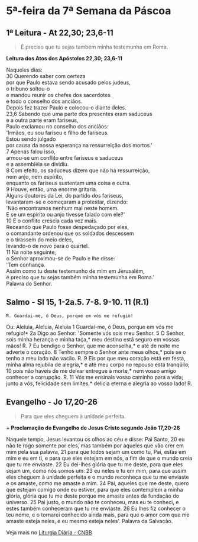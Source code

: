 # 5ª-feira da 7ª Semana da Páscoa

## 1ª Leitura - At 22,30; 23,6-11

> É preciso que tu sejas também minha testemunha em Roma.

**Leitura dos Atos dos Apóstolos 22,30; 23,6-11**

Naqueles dias:    
30 Querendo saber com certeza   
 por que Paulo estava sendo acusado pelos judeus,   
 o tribuno soltou-o    
 e mandou reunir os chefes dos sacerdotes   
 e todo o conselho dos anciãos.   
 Depois fez trazer Paulo e colocou-o diante deles.    
23,6 Sabendo que uma parte dos presentes eram saduceus   
 e a outra parte eram fariseus,   
 Paulo exclamou no conselho dos anciãos:   
 'Irmãos, eu sou fariseu e filho de fariseus.   
 Estou sendo julgado   
 por causa da nossa esperança na ressurreição dos mortos.'    
7 Apenas falou isso,   
 armou-se um conflito entre fariseus e saduceus   
 e a assembléia se dividiu.    
8 Com efeito, os saduceus dizem que não há ressurreição,   
 nem anjo, nem espírito,   
 enquanto os fariseus sustentam uma coisa e outra.    
9 Houve, então, uma enorme gritaria.   
 Alguns doutores da Lei, do partido dos fariseus,   
 levantaram-se e começaram a protestar, dizendo:   
 'Não encontramos nenhum mal neste homem.   
 E se um espírito ou anjo tivesse falado com ele?'    
10 E o conflito crescia cada vez mais.   
 Receando que Paulo fosse despedaçado por eles,   
 o comandante ordenou que os soldados descessem   
 e o tirassem do meio deles,   
 levando-o de novo para o quartel.    
11 Na noite seguinte,   
 o Senhor aproximou-se de Paulo e lhe disse:   
 'Tem confiança.   
 Assim como tu deste testemunho de mim em Jerusalém,   
 é preciso que tu sejas também minha testemunha em Roma.'   
 Palavra do Senhor.

## Salmo - Sl 15, 1-2a.5. 7-8. 9-10. 11 (R.1)

`R. Guardai-me, ó Deus, porque em vós me refugio!`

Ou: Aleluia, Aleluia, Aleluia  1 Guardai-me, ó Deus, porque em vós me refugio!*    2a Digo ao Senhor: 'Somente vós sois meu Senhor.    5 Ó Senhor, sois minha herança e minha taça,*     meu destino está seguro em vossas mãos! R.    7 Eu bendigo o Senhor, que me aconselha,*     e até de noite me adverte o coração.    8 Tenho sempre o Senhor ante meus olhos,*     pois se o tenho a meu lado não vacilo. R.    9 Eis por que meu coração está em festa,     minha alma rejubila de alegria,*     e até meu corpo no repouso está tranqüilo;    10 pois não haveis de me deixar entregue à morte,*     nem vosso amigo conhecer a corrupção.  R.    11 Vós me ensinais vosso caminho para a vida;      junto a vós, felicidade sem limites,*     delícia eterna e alegria ao vosso lado! R.

## Evangelho - Jo 17,20-26

> Para que eles cheguem à unidade perfeita.

**+ Proclamação do Evangelho de Jesus Cristo segundo João 17,20-26**

Naquele tempo, Jesus levantou os olhos ao céu e disse: 
 Pai Santo, 
20 eu não te rogo somente por eles, 
 mas também por aqueles 
 que vão crer em mim pela sua palavra, 
21 para que todos sejam um 
 como tu, Pai, estás em mim e eu em ti, 
 e para que eles estejam em nós, 
 a fim de que o mundo creia que tu me enviaste. 
22 Eu dei-lhes glória que tu me deste, 
 para que eles sejam um, como nós somos um: 
23 eu neles e tu em mim, 
 para que assim eles cheguem à unidade perfeita 
 e o mundo reconheça que tu me enviaste 
 e os amaste, como me amaste a mim. 
24 Pai, aqueles que me deste, 
 quero que estejam comigo onde eu estiver, 
 para que eles contemplem a minha glória, 
 glória que tu me deste 
 porque me amaste antes da fundação do universo. 
25 Pai justo, o mundo não te conheceu, 
 mas eu te conheci, 
 e estes também conheceram que tu me enviaste. 
26 Eu lhes fiz conhecer o teu nome, 
 e o tornarei conhecido ainda mais, 
 para que o amor com que me amaste esteja neles, 
 e eu mesmo esteja neles'. 
 Palavra da Salvação.

Veja mais no [Liturgia Diária - CNBB](http://liturgiadiaria.cnbb.org.br/app/user/user/UserView.php?ano=2017&mes=6&dia=1)